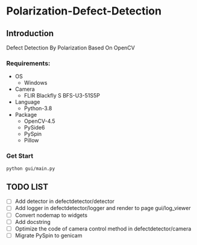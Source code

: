 # Polarization-Defect-Detection

## Introduction

Defect Detection By Polarization Based On OpenCV

### Requirements:

- OS
    - Windows
- Camera
    - FLIR Blackfly S BFS-U3-51S5P
- Language
    - Python-3.8
- Package
  - OpenCV-4.5
  - PySide6
  - PySpin
  - Pillow

### Get Start

`python gui/main.py`

## TODO LIST

- [ ] Add detector in defectdetector/detector
- [ ] Add logger in defectdetector/logger and render to page gui/log_viewer
- [ ] Convert nodemap to widgets
- [ ] Add docstring
- [ ] Optimize the code of camera control method in defectdetector/camera
- [ ] Migrate PySpin to genicam
